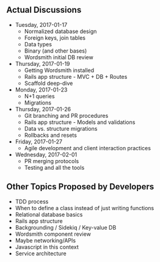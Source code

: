 ## Actual Discussions

* Tuesday, 2017-01-17
  * Normalized database design
  * Foreign keys, join tables
  * Data types
  * Binary (and other bases)
  * Wordsmith initial DB review
* Thursday, 2017-01-19
  * Getting Wordsmith installed
  * Rails app structure - MVC + DB + Routes
  * Scaffold deep-dive
* Monday, 2017-01-23
  * N+1 queries
  * Migrations
* Thursday, 2017-01-26
  * Git branching and PR procedures
  * Rails app structure - Models and validations
  * Data vs. structure migrations
  * Rollbacks and resets
* Friday, 2017-01-27
  * Agile development and client interaction practices
* Wednesday, 2017-02-01
  * PR merging protocols
  * Testing and all the tools

## Other Topics Proposed by Developers

* TDD process
* When to define a class instead of just writing functions
* Relational database basics
* Rails app structure
* Backgrounding / Sidekiq / Key-value DB
* Wordsmith component review
* Maybe networking/APIs
* Javascript in this context
* Service architecture
